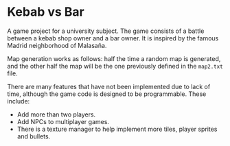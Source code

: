 # Kebab vs Bar
A game project for a university subject.
The game consists of a battle between a kebab shop owner and a bar owner. It is inspired by the famous Madrid neighborhood of Malasaña.

Map generation works as follows: half the time a random map is generated, and the other half the map will be the one previously defined in the `map2.txt` file.

There are many features that have not been implemented due to lack of time, although the game code is designed to be programmable. These include:
- Add more than two players.
- Add NPCs to multiplayer games.
- There is a texture manager to help implement more tiles, player sprites and bullets.